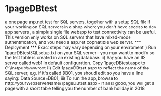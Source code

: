 # 1pageDBtest
a one page  asp.net test for SQL servers, together with a setup SQL file 
If your working on SQL servers in a shop where you don't have access to dev app servers , a simple single file webapp to test connectivity can be useful. This version only works on SQL servers that have mixed-mode authentification, and you need a asp.net copmatible web server.
*** Deployment ***
Exact steps may vary depending on your enviroment
i) Run 1pageDBtestSQLsetup.txt on your SQL server  - you may want to modify so the test table is created in an existing database.
ii) Say you have an IIS server called web1 in default configuration.  Copy 1pageDBtest.aspx to C:\inetpub\wwwroot 
iii) Edit 1pageDBtest.aspx to reflect the name of the SQL server, e.g. if it's called DB01, you shoudl edit so you have a line saying:     Data Source=DB01;
iii) To run the app, browse to http://yourWebserverName/1pageDBtest.aspx   - if all is good, you will get a page with a short table telling you the number of bank holiday in 2018. 
